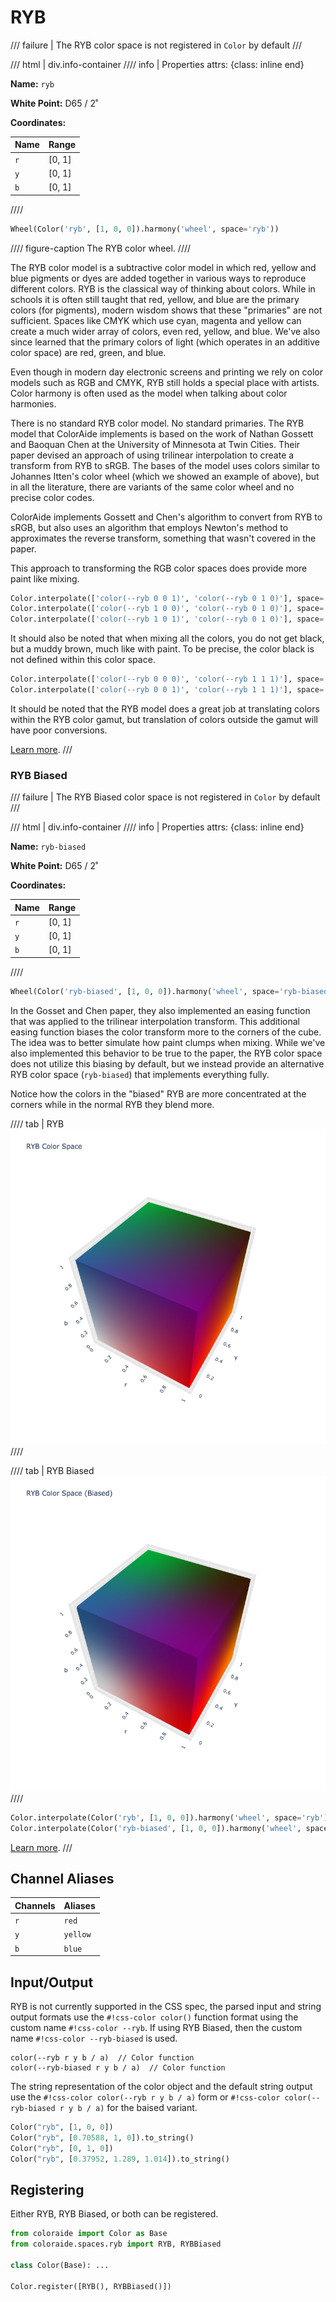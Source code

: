 # RYB

/// failure | The RYB color space is not registered in `Color` by default
///

/// html | div.info-container
//// info | Properties
    attrs: {class: inline end}

**Name:** `ryb`

**White Point:** D65 / 2˚

**Coordinates:**

Name | Range
---- | -----
`r`  | [0, 1]
`y`  | [0, 1]
`b`  | [0, 1]

////


```py play
Wheel(Color('ryb', [1, 0, 0]).harmony('wheel', space='ryb'))
```

//// figure-caption
The RYB color wheel.
////

The RYB color model is a subtractive color model in which red, yellow and blue pigments or dyes are added together
in various ways to reproduce different colors. RYB is the classical way of thinking about colors. While in schools it
is often still taught that red, yellow, and blue are the primary colors (for pigments), modern wisdom shows that these
"primaries" are not sufficient. Spaces like CMYK which use cyan, magenta and yellow can create a much wider array of
colors, even red, yellow, and blue. We've also since learned that the primary colors of light (which operates in an
additive color space) are red, green, and blue.

Even though in modern day electronic screens and printing we rely on color models such as RGB and CMYK, RYB still holds
a special place with artists. Color harmony is often used as the model when talking about color harmonies.

There is no standard RYB color model. No standard primaries. The RYB model that ColorAide implements is based on the
work of Nathan Gossett and Baoquan Chen at the University of Minnesota at Twin Cities. Their paper devised an approach
of using trilinear interpolation to create a transform from RYB to sRGB. The bases of the model uses colors similar to
Johannes Itten's color wheel (which we showed an example of above), but in all the literature, there are variants of the
same color wheel and no precise color codes.

ColorAide implements Gossett and Chen's algorithm to convert from RYB to sRGB, but also uses an algorithm that employs
Newton's method to approximates the reverse transform, something that wasn't covered in the paper.

This approach to transforming the RGB color spaces does provide more paint like mixing.

```py play
Color.interpolate(['color(--ryb 0 0 1)', 'color(--ryb 0 1 0)'], space='ryb')
Color.interpolate(['color(--ryb 1 0 0)', 'color(--ryb 0 1 0)'], space='ryb')
Color.interpolate(['color(--ryb 1 0 1)', 'color(--ryb 0 1 0)'], space='ryb')
```

It should also be noted that when mixing all the colors, you do not get black, but a muddy brown, much like with
paint. To be precise, the color black is not defined within this color space.

```py play
Color.interpolate(['color(--ryb 0 0 0)', 'color(--ryb 1 1 1)'], space='ryb')
Color.interpolate(['color(--ryb 0 0 1)', 'color(--ryb 1 1 1)'], space='ryb')
```

It should be noted that the RYB model does a great job at translating colors within the RYB color gamut, but translation
of colors outside the gamut will have poor conversions.

[Learn more](http://bahamas10.github.io/ryb/assets/ryb.pdf).
///

### RYB Biased

/// failure | The RYB Biased color space is not registered in `Color` by default
///

/// html | div.info-container
//// info | Properties
    attrs: {class: inline end}

**Name:** `ryb-biased`

**White Point:** D65 / 2˚

**Coordinates:**

Name | Range
---- | -----
`r`  | [0, 1]
`y`  | [0, 1]
`b`  | [0, 1]

////


```py play
Wheel(Color('ryb-biased', [1, 0, 0]).harmony('wheel', space='ryb-biased'))
```

In the Gosset and Chen paper, they also implemented an easing function that was applied to the trilinear interpolation
transform. This additional easing function biases the color transform more to the corners of the cube. The idea was to
better simulate how paint clumps when mixing. While we've also implemented this behavior to be true to the paper, the
RYB color space does not utilize this biasing by default, but we instead provide an alternative RYB color space
(`ryb-biased`) that implements everything fully.

Notice how the colors in the "biased" RYB  are more concentrated at the corners while in the normal RYB they blend more.

//// tab | RYB
![RYB](../images/ryb-3d.png)
////

//// tab | RYB Biased
![RYB](../images/ryb-biased-3d.png)
////


```py play
Color.interpolate(Color('ryb', [1, 0, 0]).harmony('wheel', space='ryb'), space='ryb')
Color.interpolate(Color('ryb-biased', [1, 0, 0]).harmony('wheel', space='ryb-biased'), space='ryb-biased')
```

[Learn more](http://bahamas10.github.io/ryb/assets/ryb.pdf).
///

## Channel Aliases

Channels | Aliases
-------- | -------
`r`      | `red`
`y`      | `yellow`
`b`      | `blue`

## Input/Output

RYB is not currently supported in the CSS spec, the parsed input and string output formats use the
`#!css-color color()` function format using the custom name `#!css-color --ryb`. If using RYB Biased, then
the custom name `#!css-color --ryb-biased` is used.

```css-color
color(--ryb r y b / a)  // Color function
color(--ryb-biased r y b / a)  // Color function
```

The string representation of the color object and the default string output use the
`#!css-color color(--ryb r y b / a)` form or `#!css-color color(--ryb-biased r y b / a)` for the baised variant.

```py play
Color("ryb", [1, 0, 0])
Color("ryb", [0.70588, 1, 0]).to_string()
Color("ryb", [0, 1, 0])
Color("ryb", [0.37952, 1.289, 1.014]).to_string()
```

## Registering

Either RYB, RYB Biased, or both can be registered.

```py
from coloraide import Color as Base
from coloraide.spaces.ryb import RYB, RYBBiased

class Color(Base): ...

Color.register([RYB(), RYBBiased()])
```
